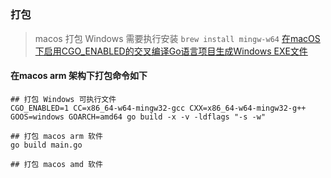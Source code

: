 ## 




### 打包

> macos 打包 Windows 需要执行安装 `brew install mingw-w64` [在macOS下启用CGO_ENABLED的交叉编译Go语言项目生成Windows EXE文件](https://blog.csdn.net/mctlilac/article/details/105605147)


#### 在macos arm 架构下打包命令如下

```shell
## 打包 Windows 可执行文件
CGO_ENABLED=1 CC=x86_64-w64-mingw32-gcc CXX=x86_64-w64-mingw32-g++ GOOS=windows GOARCH=amd64 go build -x -v -ldflags "-s -w"

## 打包 macos arm 软件
go build main.go

## 打包 macos amd 软件

```